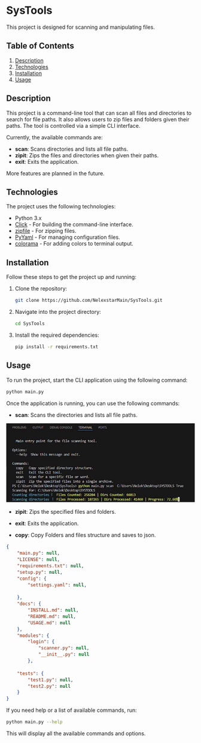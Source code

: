 # SysTools

This project is designed for scanning and manipulating files.

## Table of Contents
1. [Description](#description)
2. [Technologies](#technologies)
3. [Installation](#installation)
4. [Usage](#usage)


## Description

This project is a command-line tool that can scan all files and directories to search for file paths. It also allows users to zip files and folders given their paths. The tool is controlled via a simple CLI interface.

Currently, the available commands are:

- **scan**: Scans directories and lists all file paths.
- **zipit**: Zips the files and directories when given their paths.
- **exit**: Exits the application.

More features are planned in the future.

## Technologies

The project uses the following technologies:

- Python 3.x
- [Click](https://click.palletsprojects.com/) - For building the command-line interface.
- [zipfile](https://docs.python.org/3/library/zipfile.html) - For zipping files.
- [PyYaml](https://pyyaml.org/) - For managing configuration files.
- [colorama](https://pypi.org/project/colorama/) - For adding colors to terminal output.

## Installation

Follow these steps to get the project up and running:

1. Clone the repository:
    ```bash
    git clone https://github.com/NelexstarMain/SysTools.git
    ```

2. Navigate into the project directory:
    ```bash
    cd SysTools
    ```

3. Install the required dependencies:
    ```bash
    pip install -r requirements.txt
    ```

## Usage

To run the project, start the CLI application using the following command:

```bash
python main.py

```

Once the application is running, you can use the following commands:

- **scan**: Scans the directories and lists all file paths.

![scan](/assets/scan.gif)

- **zipit**: Zips the specified files and folders.

- **exit**: Exits the application.

- **copy**: Copy Folders and files structure and saves to json.

```json
{
    "main.py": null,
    "LICENSE": null,
    "requirements.txt": null,
    "setup.py": null,
    "config": {
        "settings.yaml": null,
        
    },
    "docs": {
        "INSTALL.md": null,
        "README.md": null,
        "USAGE.md": null
    },
    "modules": {
        "login": {
            "scanner.py": null,
            "__init__.py": null
        },

    "tests": {
        "test1.py": null,
        "test2.py": null
    }
}

```



If you need help or a list of available commands, run:


```bash
python main.py --help
```

This will display all the available commands and options.


